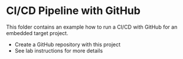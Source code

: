 # CI/CD Pipeline with GitHub
This folder contains an example how to run a CI/CD with GitHub for an embedded target project.
- Create a GitHub repository with this project
- See lab instructions for more details
